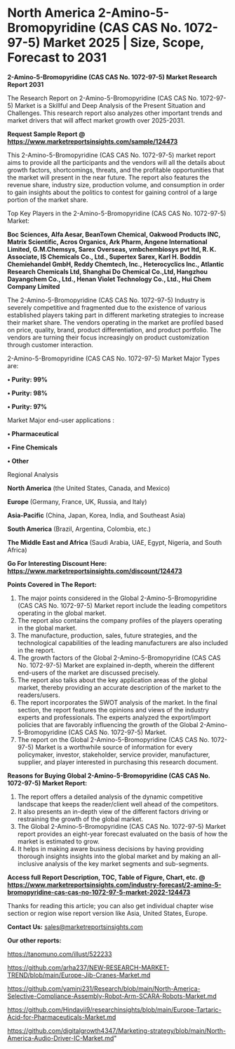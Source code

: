# North America 2-Amino-5-Bromopyridine (CAS CAS No. 1072-97-5) Market 2025 | Size, Scope, Forecast to 2031

<strong>2-Amino-5-Bromopyridine (CAS CAS No. 1072-97-5) Market Research Report 2031</strong>

The Research Report on 2-Amino-5-Bromopyridine (CAS CAS No. 1072-97-5) Market is a Skillful and Deep Analysis of the Present Situation and Challenges. This research report also analyzes other important trends and market drivers that will affect market growth over 2025-2031.

<strong>Request Sample Report @ <a href=https://www.marketreportsinsights.com/sample/124473>https://www.marketreportsinsights.com/sample/124473</a></strong>

This 2-Amino-5-Bromopyridine (CAS CAS No. 1072-97-5) market report aims to provide all the participants and the vendors will all the details about growth factors, shortcomings, threats, and the profitable opportunities that the market will present in the near future. The report also features the revenue share, industry size, production volume, and consumption in order to gain insights about the politics to contest for gaining control of a large portion of the market share.

Top Key Players in the 2-Amino-5-Bromopyridine (CAS CAS No. 1072-97-5) Market:

<strong>Boc Sciences, Alfa Aesar, BeanTown Chemical, Oakwood Products INC, Matrix Scientific, Acros Organics, Ark Pharm, Angene International Limited, G.M.Chemsys, Sarex Overseas, vmbchembiosys pvt ltd, R. K. Associate, IS Chemicals Co., Ltd., Supertex Sarex, Karl H. Boddin Chemiehandel GmbH, Reddy Chemtech, Inc., Heterocyclics Inc., Atlantic Research Chemicals Ltd, Shanghai Do Chemical Co.,Ltd, Hangzhou Dayangchem Co., Ltd., Henan Violet Technology Co., Ltd., Hui Chem Company Limited</strong>

The 2-Amino-5-Bromopyridine (CAS CAS No. 1072-97-5) Industry is severely competitive and fragmented due to the existence of various established players taking part in different marketing strategies to increase their market share. The vendors operating in the market are profiled based on price, quality, brand, product differentiation, and product portfolio. The vendors are turning their focus increasingly on product customization through customer interaction.

2-Amino-5-Bromopyridine (CAS CAS No. 1072-97-5) Market Major Types are:

<strong>• Purity: 99%

• Purity: 98%

• Purity: 97%</strong>

Market Major end-user applications :

<strong>• Pharmaceutical

• Fine Chemicals

• Other</strong>

Regional Analysis

</u><strong><b>North America</b></strong> (the United States, Canada, and Mexico)

<strong><b>Europe </b></strong>(Germany, France, UK, Russia, and Italy)

<strong><b>Asia-Pacific</b></strong> (China, Japan, Korea, India, and Southeast Asia)

<strong><b>South America</b></strong> (Brazil, Argentina, Colombia, etc.)

<strong><b>The Middle East and Africa</b></strong> (Saudi Arabia, UAE, Egypt, Nigeria, and South Africa)

<strong>Go For Interesting Discount Here: <a href=https://www.marketreportsinsights.com/discount/124473>https://www.marketreportsinsights.com/discount/124473</a></strong>

<strong>Points Covered in The Report:</strong>
<ol>
  <li>The major points considered in the Global 2-Amino-5-Bromopyridine (CAS CAS No. 1072-97-5) Market report include the leading competitors operating in the global market.</li>
  <li>The report also contains the company profiles of the players operating in the global market.</li>
  <li>The manufacture, production, sales, future strategies, and the technological capabilities of the leading manufacturers are also included in the report.</li>
  <li>The growth factors of the Global 2-Amino-5-Bromopyridine (CAS CAS No. 1072-97-5) Market are explained in-depth, wherein the different end-users of the market are discussed precisely.</li>
  <li>The report also talks about the key application areas of the global market, thereby providing an accurate description of the market to the readers/users.</li>
  <li>The report incorporates the SWOT analysis of the market. In the final section, the report features the opinions and views of the industry experts and professionals. The experts analyzed the export/import policies that are favorably influencing the growth of the Global 2-Amino-5-Bromopyridine (CAS CAS No. 1072-97-5) Market.</li>
  <li>The report on the Global 2-Amino-5-Bromopyridine (CAS CAS No. 1072-97-5) Market is a worthwhile source of information for every policymaker, investor, stakeholder, service provider, manufacturer, supplier, and player interested in purchasing this research document.</li>
</ol>
<strong>Reasons for Buying Global 2-Amino-5-Bromopyridine (CAS CAS No. 1072-97-5) Market Report:</strong>

<ol>
  <li>The report offers a detailed analysis of the dynamic competitive landscape that keeps the reader/client well ahead of the competitors.</li>
  <li>It also presents an in-depth view of the different factors driving or restraining the growth of the global market.</li>
  <li>The Global 2-Amino-5-Bromopyridine (CAS CAS No. 1072-97-5) Market report provides an eight-year forecast evaluated on the basis of how the market is estimated to grow.</li>
  <li>It helps in making aware business decisions by having providing thorough insights insights into the global market and by making an all-inclusive analysis of the key market segments and sub-segments.</li>
</ol>
<strong>Access full Report Description, TOC, Table of Figure, Chart, etc. @ <a href=https://www.marketreportsinsights.com/industry-forecast/2-amino-5-bromopyridine-cas-cas-no-1072-97-5-market-2022-124473>https://www.marketreportsinsights.com/industry-forecast/2-amino-5-bromopyridine-cas-cas-no-1072-97-5-market-2022-124473</a></strong>


Thanks for reading this article; you can also get individual chapter wise section or region wise report version like Asia, United States, Europe.

<strong>Contact Us:</strong>
sales@marketreportsinsights.com

<strong>Our other reports:</strong>

<a href=https://tanomuno.com/illust/522233>https://tanomuno.com/illust/522233</a>

<a href=https://github.com/arha237/NEW-RESEARCH-MARKET-TREND/blob/main/Europe-Jib-Cranes-Market.md>https://github.com/arha237/NEW-RESEARCH-MARKET-TREND/blob/main/Europe-Jib-Cranes-Market.md</a>

<a href=https://github.com/yamini231/Research/blob/main/North-America-Selective-Compliance-Assembly-Robot-Arm-SCARA-Robots-Market.md>https://github.com/yamini231/Research/blob/main/North-America-Selective-Compliance-Assembly-Robot-Arm-SCARA-Robots-Market.md</a>

<a href=https://github.com/Hindavii9/researchinsights/blob/main/Europe-Tartaric-Acid-for-Pharmaceuticals-Market.md>https://github.com/Hindavii9/researchinsights/blob/main/Europe-Tartaric-Acid-for-Pharmaceuticals-Market.md</a>

<a href=https://github.com/digitalgrowth4347/Marketing-strategy/blob/main/North-America-Audio-Driver-IC-Market.md>https://github.com/digitalgrowth4347/Marketing-strategy/blob/main/North-America-Audio-Driver-IC-Market.md</a>"
